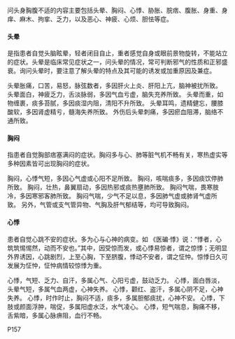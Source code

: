 问头身胸腹不适的内容主要包括头晕、胸闷、心悸、胁胀、脘痞、腹胀、身重、身痒、麻木、拘挛、乏力，以及恶心、神疲、心烦、胆怯等症。


#### 头晕
是指患者自觉头脑眩晕，轻者闭目自止，重者感觉自身或眼前景物旋转，不能站立的症状。头晕是临床常见症状之一，问头晕的情况，常可判断邪气的性质和正邪盛衰。询问头晕时，要注意了解头晕的特点及其可能的诱发或加重原因及兼症。

头晕胀痛，口苦，易怒，脉弦数者，多因肝火上炎、肝阳上亢，脑神被扰所致。
头晕面白，神疲乏力，舌淡脉弱，多因气血亏虚，脑失充养所致。
头晕而重，如物缠裹，痰多苔腻，多因痰湿内阻，清阳不升所致。
头晕耳鸣，遗精健忘，腰膝酸软，多因肾虚精亏，髓海失养所致。
外伤后头晕刺痛，多因瘀血阻滞，脑络不通所致。


#### 胸闷
指患者自觉胸部痞塞满闷的症状。胸闷多与心、肺等脏气机不畅有关，寒热虚实等多种因素皆可出现胸闷的症状。

胸闷，心悸气短，多因心气虚或心阳不足所致。
胸闷，咳喘痰多，多因痰饮停肺所致。
胸闷，壮热，鼻翼扇动，多因热邪或痰热壅肺所致。
胸闷气喘，畏寒肢冷，多因寒邪客肺所致。
胸闷气喘，少气不足以息，多因肺气虚或肺肾气虚所致。
另外，气管或支气管异物、气胸及肝气郁结等，均可导致胸闷。


#### 心悸
患者自觉心跳不安的症状。多为心与心神的病变。如 《医碥·悸》说：“悸者，心筑筑惕惕然，动而不安也。”其中，因受惊而发，或心悸易惊者，谓之惊悸；无明显外界诱因，心跳剧烈，上至心胸，下至脐腹，悸动不安者，谓之怔忡。惊悸日久可发展为怔忡，怔忡病情较惊悸为重。

心悸，气短、乏力、自汗，多属心气、心阳亏虚，鼓动乏力。
心悸，面白唇淡，头晕气短，多属气血两虚，心神失养。
心悸，颧红、盗汗，多属心阴不足，心神失养。
心悸，时作时止，胸闷不适，痰多，多属胆郁痰扰，心神不安。
心悸，下肢或颜面浮肿，喘促，多属阳虚水泛，水气凌心。
心悸，短气喘息，胸痛不移，舌紫暗，多属心脉痹阻，血行不畅。

P157